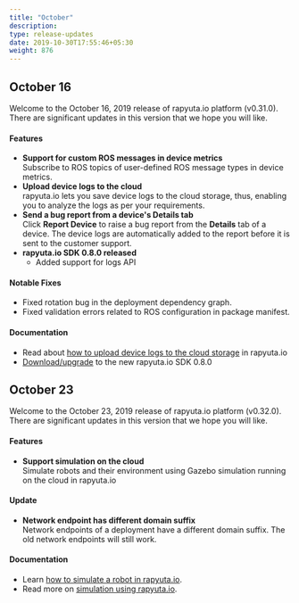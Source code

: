 ```yaml
---
title: "October"
description:
type: release-updates
date: 2019-10-30T17:55:46+05:30
weight: 876
---
```

## October 16
Welcome to the October 16, 2019 release of rapyuta.io platform (v0.31.0).
There are significant updates in this version that we hope you will like.

#### Features

* **Support for custom ROS messages in device metrics**    
  Subscribe to ROS topics of user-defined ROS message types
  in device metrics.
* **Upload device logs to the cloud**    
  rapyuta.io lets you save device logs to the cloud storage,
  thus, enabling you to analyze the logs as per your requirements.
* **Send a bug report from a device's Details tab**    
  Click **Report Device** to raise a bug report from the **Details**
  tab of a device. The device logs are automatically added to the report
  before it is sent to the customer support.
* **rapyuta.io SDK 0.8.0 released**   
  * Added support for logs API

#### Notable Fixes

* Fixed rotation bug in the deployment dependency graph.
* Fixed validation errors related to ROS configuration in package
  manifest.

#### Documentation

* Read about
  [how to upload device logs to the cloud storage](/3_how-tos/35_tooling_and_debugging/file-management-devices/) in rapyuta.io
* [Download/upgrade](/3_how-tos/35_tooling_and_debugging/rapyuta-io-python-sdk/#installation) to
  the new rapyuta.io SDK 0.8.0

## October 23
Welcome to the October 23, 2019 release of rapyuta.io platform (v0.32.0).
There are significant updates in this version that we hope you will like.

#### Features

* **Support simulation on the cloud**    
  Simulate robots and their environment using Gazebo simulation running on the cloud in rapyuta.io

#### Update

* **Network endpoint has different domain suffix**    
  Network endpoints of a deployment have a different domain suffix. The old network endpoints will still work.

#### Documentation

* Learn [how to simulate a robot in rapyuta.io](/4_tutorials/42_advanced/separate-navigation-simulation/).
* Read more on [simulation using rapyuta.io](/5_deep-dives/54_tooling-and-debugging/547_simulation/).
